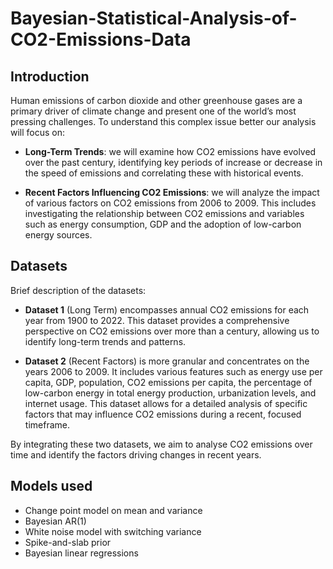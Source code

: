 # Bayesian-Statistical-Analysis-of-CO2-Emissions-Data



## Introduction
Human emissions of carbon dioxide and other greenhouse gases are a primary driver of climate change and present one of the world’s most pressing challenges. To understand this complex issue better our analysis will focus on:
 -  **Long-Term Trends**: we will examine how CO2 emissions have evolved over the past century, identifying key periods of increase or decrease in the speed of emissions and correlating these with historical events.
   
 -  **Recent Factors Influencing CO2 Emissions**: we will analyze the impact of various factors on CO2 emissions from 2006 to 2009. This includes investigating the relationship between CO2 emissions and variables such as energy consumption, GDP and the adoption of low-carbon energy sources.


## Datasets
Brief description of the datasets:
 -  **Dataset 1** (Long Term) encompasses annual CO2 emissions for each year from 1900 to 2022. This dataset provides a comprehensive perspective on CO2 emissions over more than a century, allowing us to identify long-term trends and patterns.

 -  **Dataset 2** (Recent Factors) is more granular and concentrates on the years 2006 to 2009. It includes various features such as energy use per capita, GDP, population, CO2 emissions per capita, the percentage of low-carbon energy in total energy production, urbanization levels, and internet usage. This dataset allows for a detailed analysis of specific factors that may influence CO2 emissions during a recent, focused timeframe.

By integrating these two datasets, we aim to analyse CO2 emissions over time and identify the
factors driving changes in recent years.


## Models used
 - Change point model on mean and variance
 - Bayesian AR(1)
 - White noise model with switching variance
 - Spike-and-slab prior
 - Bayesian linear regressions
